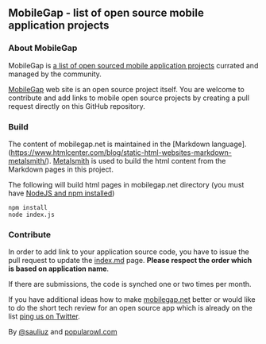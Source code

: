 ## MobileGap - list of open source mobile application projects

### About MobileGap
MobileGap is [a list of open sourced mobile application projects](https://www.mobilegap.net "list of open sourced mobile application projects") currated and managed by the community.

[MobileGap](https://www.mobilegap.net) web site is an open source project itself. You are welcome to contribute and add links to mobile open source projects by creating a pull request directly on this GitHub repository.

### Build

The content of mobilegap.net is maintained in the [Markdown language].(https://www.htmlcenter.com/blog/static-html-websites-markdown-metalsmith/). [Metalsmith](https://github.com/metalsmith/metalsmith) is used to build the html content from the Markdown pages in this project.

The following will build html pages in mobilegap.net directory (you must have [NodeJS and npm installed](https://nodejs.org/en/))

    npm install
    node index.js


### Contribute

In order to add link to your application source code, you have to issue the pull request to update the [index.md](https://github.com/sauliuz/mobilegap.net/blob/master/markdown/index.md "add the link to your open source application") page. **Please respect the order which is based on application name**.

If there are submissions, the code is synched one or two times per month.

If you have additional ideas how to make [mobilegap.net](http://www.mobilegap.net "www.mobilegap.net") better or would like to do the short tech review for an open source app which is already on the list [ping us on Twitter](https://twitter.com/mobilegap "MobileGap on Twitter").

By [@sauliuz](https://twitter.com/sauliuz) and [popularowl.com](http://www.popularowl.com "open source technologies, simplified")